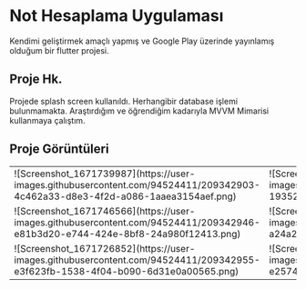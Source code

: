 # Not Hesaplama Uygulaması

Kendimi geliştirmek amaçlı yapmış ve Google Play üzerinde yayınlamış olduğum bir flutter projesi. 

## Proje Hk.
Projede splash screen kullanıldı.
Herhangibir database işlemi bulunmamakta.
Araştırdığım ve öğrendiğim kadarıyla MVVM Mimarisi kullanmaya çalıştım.

## Proje Görüntüleri
<table>
  <tr>
    <td>![Screenshot_1671739987](https://user-images.githubusercontent.com/94524411/209342903-4c462a33-d8e3-4f2d-a086-1aaea3154aef.png)</td>
    <td>![Screenshot_1671726803](https://user-images.githubusercontent.com/94524411/209342940-19352710-7882-4e31-bb71-902a424a8586.png)</td>
    <td>![Screenshot_1671740142](https://user-images.githubusercontent.com/94524411/209342943-6230e0d2-71e6-4a14-901c-d06ba80f3844.png)</td>
  </tr>
  <tr>
    <td>![Screenshot_1671746566](https://user-images.githubusercontent.com/94524411/209342946-e81b3d20-e744-424e-8bf8-24a980f12413.png)</td>
    <td>![Screenshot_1671740034](https://user-images.githubusercontent.com/94524411/209342949-a24a26d3-9388-4d38-bc00-36ced23a8dde.png)</td>
    <td>![Screenshot_1671740103](https://user-images.githubusercontent.com/94524411/209342952-201bee37-c88d-420b-81bd-3a4570480d44.png)</td>
  </tr>
  <tr>
    <td>![Screenshot_1671726852](https://user-images.githubusercontent.com/94524411/209342955-e3f623fb-1538-4f04-b090-6d31e0a00565.png)</td>
    <td>![Screenshot_1671726860](https://user-images.githubusercontent.com/94524411/209342956-e2574dc6-ebaa-4918-b10b-287c49ae45df.png)</td>  
  </tr>
</table>


